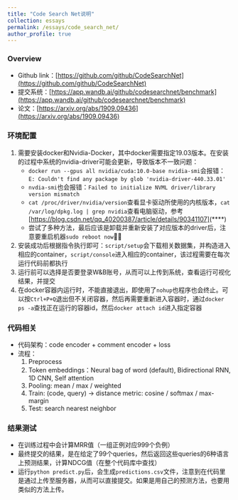 ```yaml
---
title: "Code Search Net说明"
collection: essays
permalink: /essays/code_search_net/
author_profile: true
---
```


### Overview

* Github link：[https://github.com/github/CodeSearchNet](https://github.com/github/CodeSearchNet)
* 提交系统：[https://app.wandb.ai/github/codesearchnet/benchmark](https://app.wandb.ai/github/codesearchnet/benchmark)
* 论文：[https://arxiv.org/abs/1909.09436](https://arxiv.org/abs/1909.09436)

### 环境配置

1. 需要安装docker和Nvidia-Docker，其中docker需要指定19.03版本。在安装的过程中系统的nvidia-driver可能会更新，导致版本不一致问题：
   * `docker run --gpus all nvidia/cuda:10.0-base nvidia-smi`会报错：`E: Couldn't find any package by glob 'nvidia-driver-440.33.01'`
   * `nvdia-smi`也会报错：`Failed to initialize NVML driver/library version mismatch`
   * `cat /proc/driver/nvidia/version`查看显卡驱动所使用的内核版本，`cat /var/log/dpkg.log | grep nvidia`查看电脑驱动，参考[https://blog.csdn.net/qq_40200387/article/details/90341107](****)
   * 尝试了多种方法，最后应该是卸载并重新安装了对应版本的driver后，注意要重启机器`sudo reboot now`🤦‍♀️
2. 安装成功后根据指令执行即可：`script/setup`会下载相关数据集，并构造进入相应的container，`script/console`进入相应的container，该过程需要在每次运行代码前都执行
3. 运行前可以选择是否要登录W&B账号，从而可以上传到系统，查看运行可视化结果，并提交
4. 在docker容器内运行时，不能直接退出，即使用了`nohup`也程序也会终止。可以按`Ctrl+P+Q`退出但不关闭容器，然后再需要重新进入容器时，通过`docker ps -a`查找正在运行的容器id，然后`docker attach id`进入指定容器

### 代码相关

* 代码架构：code encoder + comment encoder + loss
* 流程：
  1. Preprocess
  2. Token embeddings：Neural bag of word (default), Bidirectional RNN, 1D CNN, Self attention
  3. Pooling: mean / max / weighted
  4. Train: (code, query) -> distance metric: cosine / softmax / max-margin
  5. Test: search nearest neighbor

### 结果测试

* 在训练过程中会计算MRR值（一组正例对应999个负例）
* 最终提交的结果，是在给定了99个queries，然后返回这些queries的6种语言上预测结果，计算NDCG值（在整个代码库中查找）
* 运行`python predict.py`后，会生成`predictions.csv`文件，注意到在代码里是通过上传至服务器，从而可以直接提交。如果是用自己的预测方法，也要用类似的方法上传。